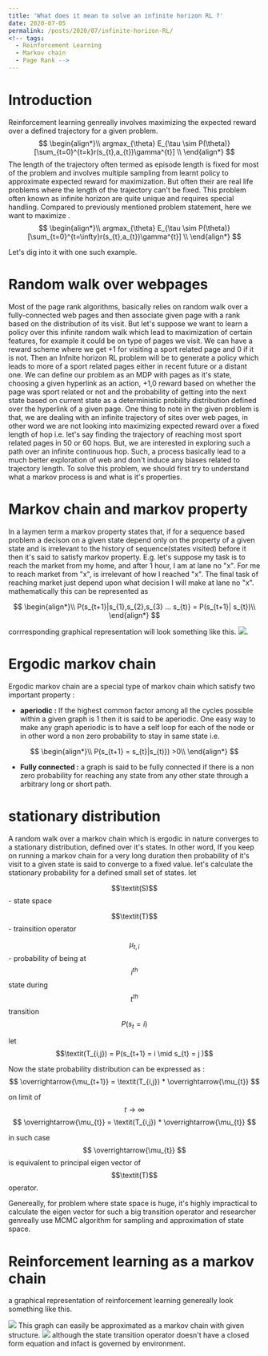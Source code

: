 ```yaml
---
title: 'What does it mean to solve an infinite horizon RL ?'
date: 2020-07-05
permalink: /posts/2020/07/infinite-horizon-RL/
<!-- tags:
  - Reinforcement Learning
  - Markov chain
  - Page Rank -->
---
```


# Introduction
<script type="text/javascript" async
  src="https://cdn.mathjax.org/mathjax/latest/MathJax.js?config=TeX-MML-AM_CHTML">
</script>
Reinforcement learning genreally involves maximizing the expected reward over a defined trajectory for a given problem. 
$$
\begin{align*}\\
argmax_{\theta} E_{\tau \sim P(\theta)}[\sum_{t=0}^{t=k}r(s_{t},a_{t})\gamma^{t}]
\\
\end{align*}
$$
The length of the trajectory often termed as episode length is fixed for most of the problem and involves  multiple sampling from learnt policy to approximate expected reward for maximization. But often their are real life problems where the length of the trajectory can't be fixed. This problem often known as infinite horizon are quite unique and requires special handling. Compared to previously mentioned problem statement, here we want to maximize .
$$
\begin{align*}\\
argmax_{\theta} E_{\tau \sim P(\theta)}[\sum_{t=0}^{t=\infty}r(s_{t},a_{t})\gamma^{t}]
\\
\end{align*}
$$

Let's dig into it with one such example. 


# Random walk over webpages

Most of the page rank algorithms, basically relies on random walk over a fully-connected web pages and then associate given page with a rank based on the distribution of its visit. But let's suppose we want to learn a policy over this infinite random walk which lead to maximization of certain features, for example it could be on type of pages we visit. We can have a reward scheme where we get +1 for visiting a sport related page and 0 if it is not. Then an Infnite horizon RL problem will be to generate a policy which leads to more of a sport related pages either in recent future or a distant one.  We can define our problem as an MDP with pages as it's state, choosing a given hyperlink as an action, +1,0 reward based on whether the page was sport related or not and the probability of getting into the next state based on current state as a deterministic probility distribution defined over the hyperlink of a given page. One thing to note in the given problem is that, we are dealing with an infinite trajectory of sites over web pages, in other word we are not looking into maximizing expected reward over a fixed length of hop i.e.  let's say finding the trajectory of reaching most sport related pages in 50 or 60 hops. But, we are interested in exploring such a path over an infinite continuous hop. Such, a process basically  lead to a much better exploration of web and don't induce any biases related to trajectory length. To solve this problem, we should first try to understand what a markov process is and what is it's properties.   

# Markov chain and markov property
In a laymen term a markov property states that, if for a sequence based problem a decison on a given state depend only on the property of a given state and is irrelevant to the history of sequence(states visited) before it then it's said to satisfy markov property. E.g. let's suppose my task is to reach the market from my home, and after 1 hour, I am at lane no "x".  For me to reach market from "x", is irrelevant of how I reached "x". The final task of reaching market just depend upon what decision I will make at lane no "x". mathematically this can be represented as 

$$
\begin{align*}\\
P(s_{t+1}|s_{1},s_{2},s_{3} ... s_{t)} = P(s_{t+1}| s_{t})\\
\end{align*}
$$

corrresponding graphical representation will look something like this.
![](https://kyrs.github.io/files/infnite-horizon/markov_chain.png).

# Ergodic markov chain
Ergodic markov chain are a special type of markov chain which satisfy two important property :
- **aperiodic :** If the highest common factor among all the cycles possible within a given graph is 1 then it is said to be aperiodic. One easy way to make any graph aperiodic is to have a self loop for each of the node or in other word a non zero probability to stay in same state i.e.

$$
\begin{align*}\\
P(s_{t+1} = s_{t}|s_{t)}) >0\\
\end{align*}
$$
- **Fully connected :** a graph is said to be fully connected if there is a non zero probability for reaching any state from any other state through a arbitrary long or short path. 

# stationary distribution
A random walk over a markov chain which is ergodic in nature converges to a stationary distribution, defined over it's states. In other word, If you keep on running a markov chain for a very long duration then probability of it's visit to a given state is said to converge to a fixed value. 
let's calculate the stationary probability for a defined small set of states. 
let 

$$\textit(S)$$ - state space 

$$\textit(T)$$ - trainsition operator 

$$\mu_{t,i}$$ - probability of being at $$i^{th}$$ state during $$t^{th}$$ transition $$ P(s_t = i)$$ 

let $$\textit(T_{i,j}) =  P(s_{t+1} = i \mid s_{t} = j )$$ 

Now the state probability distribution can be expressed as :
$$
 \overrightarrow{\mu_{t+1}}  = \textit(T_{i,j}) * \overrightarrow{\mu_{t}}
$$

on limit of $$t \rightarrow \infty$$ $$
 \overrightarrow{\mu_{t}}  = \textit(T_{i,j}) * \overrightarrow{\mu_{t}}
$$

in such case $$ \overrightarrow{\mu_{t}} $$ is equivalent to principal eigen vector of $$\textit(T)$$ operator.

Genereally, for problem where state space is huge, it's highly impractical to calculate the eigen vector for such a big transition operator and researcher genreally use MCMC algorithm for sampling and approximation of state space. 

# Reinforcement learning as a markov chain
a graphical representation of reinforcement learning genereally look something like this.

![](https://kyrs.github.io/files/infnite-horizon/RL.png)
This graph can easily be approximated as a markov chain with given structure.
![](https://kyrs.github.io/files/infnite-horizon/RL_markov_chain.png)
although the state transition operator doesn't have a closed form equation and infact is governed by environment.


<!-- $$
\begin{align*}
  & \phi(x,y) = \phi \left(\sum_{i=1}^n x_ie_i, \sum_{j=1}^n y_je_j \right)
  = \sum_{i=1}^n \sum_{j=1}^n x_i y_j \phi(e_i, e_j) = \\
  & (x_1, \ldots, x_n) \left( \begin{array}{ccc}
      \phi(e_1, e_1) & \cdots & \phi(e_1, e_n) \\
      \vdots & \ddots & \vdots \\
      \phi(e_n, e_1) & \cdots & \phi(e_n, e_n)
    \end{array} \right)
  \left( \begin{array}{c}
      y_1 \\
      \vdots \\
      y_n
    \end{array} \right)
\end{align*}
$$ -->